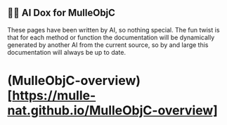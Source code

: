 ## 😶‍🌫️ AI Dox for MulleObjC 

These pages have been written by AI, so nothing special. The fun twist
is that for each method or function the documentation will be 
dynamically generated by another AI from the current source, so by and
large this documentation will always be up to date.

# (MulleObjC-overview)[https://mulle-nat.github.io/MulleObjC-overview]
